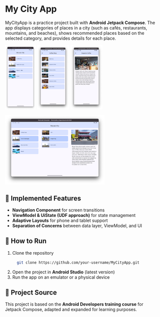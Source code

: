 # My City App
MyCityApp is a practice project built with **Android Jetpack Compose**. The app displays categories of places in a city (such as cafés, restaurants, mountains, and beaches), shows recommended places based on the selected category, and provides details for each place.

<p float="left">
    <img src="assets/phone-category.png" width="100"/>
    <img src="assets/phone-place.png" width="105"/>
    <img src="assets/phone-detail.png" width="105"/>
</p>

<p align="left">
    <img src="assets/expanded.png" width="325"/>
</p>



## 🔧 Implemented Features 
- **Navigation Component** for screen transitions
- **ViewModel & UiState (UDF approach)** for state management
- **Adaptive Layouts** for phone and tablet support
- **Separation of Concerns** between data layer, ViewModel, and UI  

## 🚀 How to Run 
1. Clone the repository 
    ```bash
      git clone https://github.com/your-username/MyCityApp.git
    ```
2. Open the project in **Android Studio** (latest version)
3. Run the app on an emulator or a physical device

## 📖 Project Source
This project is based on the **Android Developers training course** for Jetpack Compose, adapted and expanded for learning purposes.